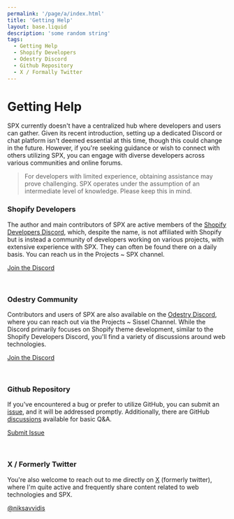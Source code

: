 ```yaml
---
permalink: '/page/a/index.html'
title: 'Getting Help'
layout: base.liquid
description: 'some random string'
tags:
  - Getting Help
  - Shopify Developers
  - Odestry Discord
  - Github Repository
  - X / Formally Twitter
---
```


# Getting Help

SPX currently doesn't have a centralized hub where developers and users can gather. Given its recent introduction, setting up a dedicated Discord or chat platform isn't deemed essential at this time, though this could change in the future. However, if you're seeking guidance or wish to connect with others utilizing SPX, you can engage with diverse developers across various communities and online forums.

> For developers with limited experience, obtaining assistance may prove challenging. SPX operates under the assumption of an intermediate level of knowledge. Please keep this in mind.

### Shopify Developers

The author and main contributors of SPX are active members of the [Shopify Developers Discord](https://discord.gg/shopify-developers-597504637167468564), which, despite the name, is not affiliated with Shopify but is instead a community of developers working on various projects, with extensive experience with SPX. They can often be found there on a daily basis. You can reach us in the Projects ~ SPX channel.

[Join the Discord](https://discord.gg/shopify-developers-597504637167468564)

<br>

### Odestry Community

Contributors and users of SPX are also available on the [Odestry Discord](https://discord.gg/blanklob-community-983602196493004820), where you can reach out via the Projects ~ Sissel Channel. While the Discord primarily focuses on Shopify theme development, similar to the Shopify Developers Discord, you'll find a variety of discussions around web technologies.

[Join the Discord](https://discord.gg/blanklob-community-983602196493004820)

<br>

### Github Repository

If you've encountered a bug or prefer to utilize GitHub, you can submit an [issue](https://github.com/panoply/spx/issues/new), and it will be addressed promptly. Additionally, there are GitHub [discussions](https://github.com/panoply/spx/discussions) available for basic Q&A.

[Submit Issue](https://github.com/panoply/spx/issues/new)

<br>

### X / Formerly Twitter

You're also welcome to reach out to me directly on [X](https://x.com/niksavvidis) (formerly twitter), where I'm quite active and frequently share content related to web technologies and SPX.

[@niksavvidis](https://x.com/niksavvidis)

